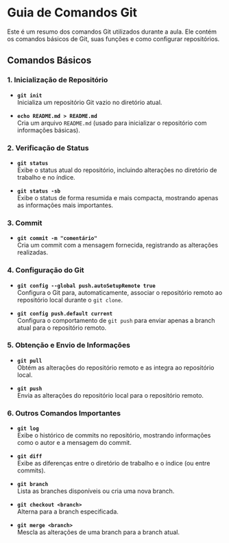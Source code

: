 # Guia de Comandos Git

Este é um resumo dos comandos Git utilizados durante a aula. Ele contém os comandos básicos de Git, suas funções e como configurar repositórios.

## Comandos Básicos

### 1. **Inicialização de Repositório**

- **`git init`**  
  Inicializa um repositório Git vazio no diretório atual.
  
- **`echo README.md > README.md`**  
  Cria um arquivo `README.md` (usado para inicializar o repositório com informações básicas).

### 2. **Verificação de Status**

- **`git status`**  
  Exibe o status atual do repositório, incluindo alterações no diretório de trabalho e no índice.

- **`git status -sb`**  
  Exibe o status de forma resumida e mais compacta, mostrando apenas as informações mais importantes.

### 3. **Commit**

- **`git commit -m "comentário"`**  
  Cria um commit com a mensagem fornecida, registrando as alterações realizadas.

### 4. **Configuração do Git**

- **`git config --global push.autoSetupRemote true`**  
  Configura o Git para, automaticamente, associar o repositório remoto ao repositório local durante o `git clone`.

- **`git config push.default current`**  
  Configura o comportamento de `git push` para enviar apenas a branch atual para o repositório remoto.

### 5. **Obtenção e Envio de Informações**

- **`git pull`**  
  Obtém as alterações do repositório remoto e as integra ao repositório local. 

- **`git push`**  
  Envia as alterações do repositório local para o repositório remoto.

### 6. **Outros Comandos Importantes**

- **`git log`**  
  Exibe o histórico de commits no repositório, mostrando informações como o autor e a mensagem do commit.

- **`git diff`**  
  Exibe as diferenças entre o diretório de trabalho e o índice (ou entre commits).

- **`git branch`**  
  Lista as branches disponíveis ou cria uma nova branch.

- **`git checkout <branch>`**  
  Alterna para a branch especificada.

- **`git merge <branch>`**  
  Mescla as alterações de uma branch para a branch atual.
